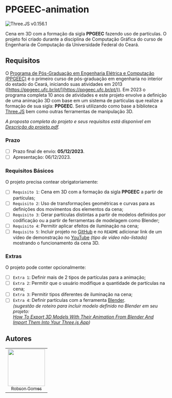 # PPGEEC-animation

![Three.JS v0.156.1](https://img.shields.io/badge/Three.JS-0.156.1-gray?logo=threedotjs&labelColor=000000)


Cena em 3D com a formação da sigla **PPGEEC** fazendo uso de partículas. O projeto foi criado durante a disciplina de Computação Gráfica do curso de Engenharia de Computação da Universidade Federal do Ceará.

## Requisitos
O [Programa de Pós-Graduação em Engenharia Elétrica e Computação (PPGEEC)](https://ppgeec.ufc.br/pt/) é o primeiro curso de pós-graduação em engenharia no interior do estado do Ceará, iniciando suas atividades em 2013 ([https://ppgeec.ufc.br/pt/](https://ppgeec.ufc.br/pt/)). Em 2023 o programa completa 10 anos de atividades e este projeto envolve a definição de uma animação 3D com base em um sistema de partículas que realize a formação de sua sigla: **PPGEEC**. Será utilizando como base a biblioteca [Three.JS](https://threejs.org/) bem como outras ferramentas de manipulação 3D.

_A proposta completa do projeto e seus requisitos está disponível em [Descrição do projeto.pdf](./Descric%CC%A7a%CC%83o%20do%20projeto.pdf)._

### Prazo
- [ ] Prazo final de envio: **05/12/2023**.
- [ ] Apresentação: 06/12/2023.

### Requisitos Básicos
O projeto precisa contear obrigatoriamente:
  - [ ] `Requisito 1`: Cena em 3D com a formação da sigla **PPGEEC** a partir de partículas;
  - [ ] `Requisito 2`: Uso de transformações geométricas e curvas para as definições dos movimentos dos elementos da cena;
  - [ ] `Requisito 3`: Gerar partículas distintas a partir de modelos definidos por codificação ou a partir de ferramentas de modelagem como Blender;
  - [ ] `Requisito 4`: Permitir aplicar efeitos de iluminação na cena;
  - [ ] `Requisito 5`: Incluir projeto no [GitHub](https://github.com/) e no `README` adicionar link de um vídeo de demonstração no [YouTube](https://www.youtube.com/) _(tipo de vídeo não-listado)_ mostrando o funcionamento da cena 3D.

### Extras
O projeto pode conter opcionalmente:

  - [ ] `Extra 1`: Definir mais de 2 tipos de partículas para a animação;
  - [ ] `Extra 2`: Permitir que o usuário modifique a quantidade de partículas na cena;
  - [ ] `Extra 3`: Permitir tipos diferentes de iluminação na cena;
  - [ ] `Extra 4`: Definir partículas com a ferramenta [Blender](https://www.blender.org/).  
_(sugestão de roteiro para incluir modelo definido no Blender em seu projeto:  
[How To Export 3D Models With Their Animation From Blender And Import Them Into Your Three.js App](https://youtu.be/GByT8ActvDk.))_

## Autores

<table>
  <tr>
    <td align="center">
      <a href="https://github.com/rob-ec" target="_blank">
        <img loading="lazy" src="https://avatars.githubusercontent.com/u/20346702?v=4" width=115 >
        <br>
        <sub>Robson Gomes</sub>
      </a>
    </td>
  </tr>
</table>
